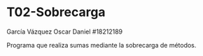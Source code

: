 # T02-Sobrecarga
García Vázquez Oscar Daniel #18212189


Programa que realiza sumas mediante la sobrecarga de métodos.
